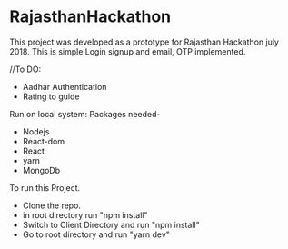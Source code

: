 # RajasthanHackathon
This project was developed as a prototype for Rajasthan Hackathon july 2018.
This is simple Login signup and email, OTP implemented.

//To DO:
- Aadhar Authentication
- Rating to guide

Run on local system:
Packages needed-
- Nodejs
- React-dom
- React
- yarn
- MongoDb

To run this Project.
- Clone the repo.
- in root directory run "npm install"
- Switch to Client Directory and run "npm install"
- Go to root directory and run "yarn dev"

